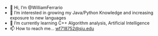 - 👋 Hi, I’m @WilliamFerrario
- 👀 I’m interested in growing my Java/Python 
  Knowledge and increasing exposure to new languages
- 🌱 I’m currently learning C++ Algorithm analysis, Artificial Intelligence
- 📫 How to reach me... wf718752@sju.edu
